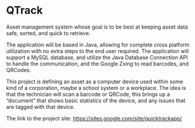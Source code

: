 QTrack
======

Asset management system whose goal is to be best at keeping asset data safe, sorted, and quick to retrieve. 

The application will be based in Java, allowing for complete cross platform utilization with no extra steps to the end user required. The application will support a MySQL database, and utilize the Java Database Connection API to handle the communication, and the Google Zxing to read barcodes, and QRCodes.

This project is defining an asset as a computer device used within some kind of a corporation, maybe a school system or a workplace. The idea is that the technician will scan a barcode or QRCode, this brings up a “document” that shows basic statistics of the device, and any issues that are tagged with that device.

The link to the project site: https://sites.google.com/site/quicktrackapp/

